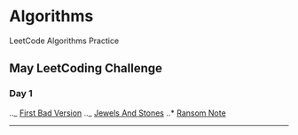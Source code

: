 # Algorithms

LeetCode Algorithms Practice

## May LeetCoding Challenge

### Day 1

.._ [First Bad Version](https://github.com/gnaneswar0907/Algorithms/blob/master/Day_1/FirstBadVersion.java)
.._ [Jewels And Stones](https://github.com/gnaneswar0907/Algorithms/blob/master/Day_1/JewelsAndStones.java)
..\* [Ransom Note](https://github.com/gnaneswar0907/Algorithms/blob/master/Day_1/JewelsAndStones.java)

---

